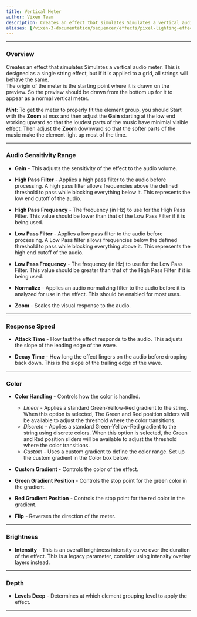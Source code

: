 ```yaml
---
title: Vertical Meter
author: Vixen Team
description: Creates an effect that simulates Simulates a vertical audio meter.
aliases: [/vixen-3-documentation/sequencer/effects/pixel-lighting-effects/vertical-meter/]
---
```


---

### Overview

Creates an effect that simulates Simulates a vertical audio meter.  This is designed as a single string effect, but if it is applied to a grid, all strings will behave the same.  
The origin of the meter is the starting point where it is drawn on the preview. So the preview should be drawn from the bottom up for it to appear as a normal vertical meter.


**_Hint_**: To get the meter to properly fit the element group, you should Start with the **Zoom** at max and then adjust the **Gain** starting at the low end working upward so that the loudest parts of the music have minimial visible effect. 
             Then adjust the **Zoom** downward so that the softer parts of the music make the element light up most of the time.


---

### Audio Sensitivity Range

* **Gain** - This adjusts the sensitivity of the effect to the audio volume.

* **High Pass Filter** - Applies a high pass filter to the audio before processing. 
                         A high pass filter allows frequencies above the defined threshold to pass while blocking everything below it. 
                         This represents the low end cutoff of the audio.

* **High Pass Frequency** - The frequency (in Hz) to use for the High Pass Filter. This value should be lower than that of the Low Pass Filter if it is being used.

* **Low Pass Filter** - Applies a low pass filter to the audio before processing. 
                        A Low Pass filter allows frequencies below the defined threshold to pass while blocking everything above it. 
                        This represents the high end cutoff of the audio.  

* **Low Pass Frequency** - The frequency (in Hz) to use for the Low Pass Filter. This value should be greater than that of the High Pass Filter if it is being used.

* **Normalize** - Applies an audio normalizing filter to the audio before it is analyzed for use in the effect. This should be enabled for most uses.

* **Zoom** - Scales the visual response to the audio.
            

---

### Response Speed

* **Attack Time** - How fast the effect responds to the audio. This adjusts the slope of the leading edge of the wave.

* **Decay Time** - How long the effect lingers on the audio before dropping back down. This is the slope of the trailing edge of the wave.


---

### Color

* **Color Handling** - Controls how the color is handled.
    * _Linear_ - Applies a standard Green-Yellow-Red gradient to the string. When this option is selected, The Green and Red position sliders will be available to adjust the threshold where the color transitions. 
    * _Discrete_ - Applies a standard Green-Yellow-Red gradient to the string using discrete colors. When this option is selected, the Green and Red position sliders will be available to adjust the threshold where the color transitions. 
    * _Custom_ - Uses a custom gradient to define the color range. Set up the custom gradient in the Color box below.

* **Custom Gradient** - Controls the color of the effect.

* **Green Gradient Position** - Controls the stop point for the green color in the gradient.

* **Red Gradient Position** - Controls the stop point for the red color in the gradient.

* **Flip** - Reverses the direction of the meter.

---

### Brightness

* **Intensity** - This is an overall brightness intensity curve over the duration of the effect.
                  This is a legacy parameter, consider using intensity overlay layers instead.

---

### Depth

* **Levels Deep** - Determines at which element grouping level to apply the effect.

---

